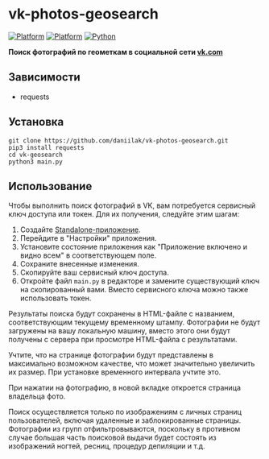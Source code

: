 # vk-photos-geosearch
[![Platform](https://img.shields.io/badge/Platform-Linux-brightgreen.svg)](https://shields.io/)
[![Platform](https://img.shields.io/badge/Platform-Windows-brightgreen.svg)](https://shields.io/)
[![Python](https://img.shields.io/badge/Python-3-brightgreen.svg)](https://shields.io/)

**Поиск фотографий по геометкам в социальной сети [vk.com](https://vk.com)**

## Зависимости

* requests

## Установка


```
git clone https://github.com/daniilak/vk-photos-geosearch.git
pip3 install requests
cd vk-geosearch
python3 main.py
```

## Использование

Чтобы выполнить поиск фотографий в VK, вам потребуется сервисный ключ доступа или токен. Для их получения, следуйте этим шагам:

1. Создайте [Standalone-приложение](https://vk.com/editapp?act=create).
2. Перейдите в "Настройки" приложения.
3. Установите состояние приложения как "Приложение включено и видно всем" в соответствующем поле.
4. Сохраните внесенные изменения.
5. Скопируйте ваш сервисный ключ доступа. 
6. Откройте файл `main.py` в редакторе и замените существующий ключ на скопированный вами. Вместо сервисного ключа можно также использовать токен.

Результаты поиска будут сохранены в HTML-файле с названием, соответствующим текущему временному штампу. Фотографии не будут загружены на вашу локальную машину, вместо этого они будут получены с сервера при просмотре HTML-файла с результатами. 

Учтите, что на странице фотографии будут представлены в максимально возможном качестве, что может значительно увеличить их размер. При установке временного интервала учтите это. 

При нажатии на фотографию, в новой вкладке откроется страница владельца фото. 

Поиск осуществляется только по изображениям с личных страниц пользователей, включая удаленные и заблокированные страницы. Фотографии из групп отфильтровываются, поскольку в противном случае большая часть поисковой выдачи будет состоять из изображений ногтей, ресниц, процедур депиляции и т.д.

